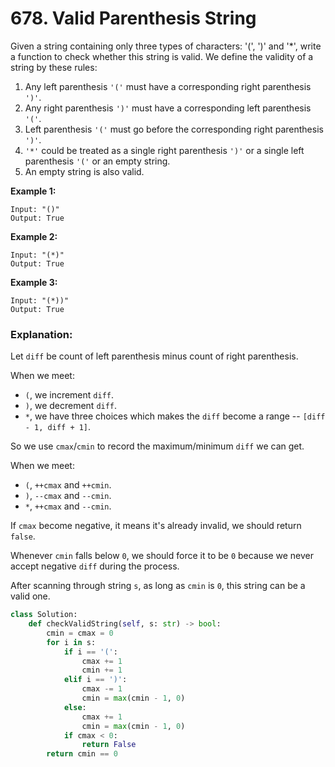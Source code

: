 # 678. Valid Parenthesis String

Given a string containing only three types of characters: '\(', '\)' and '\*', write a function to check whether this string is valid. We define the validity of a string by these rules:

1. Any left parenthesis `'('` must have a corresponding right parenthesis `')'`.
2. Any right parenthesis `')'` must have a corresponding left parenthesis `'('`.
3. Left parenthesis `'('` must go before the corresponding right parenthesis `')'`.
4. `'*'` could be treated as a single right parenthesis `')'` or a single left parenthesis `'('` or an empty string.
5. An empty string is also valid.

**Example 1:**  


```text
Input: "()"
Output: True
```

**Example 2:**  


```text
Input: "(*)"
Output: True
```

**Example 3:**

```text
Input: "(*))"
Output: True
```

### **Explanation**:

Let `diff` be count of left parenthesis minus count of right parenthesis.

When we meet:

* `(`, we increment `diff`.
* `)`, we decrement `diff`.
* `*`, we have three choices which makes the `diff` become a range -- `[diff - 1, diff + 1]`.

So we use `cmax`/`cmin` to record the maximum/minimum `diff` we can get.

When we meet:

* `(`, `++cmax` and `++cmin`.
* `)`, `--cmax` and `--cmin`.
* `*`, `++cmax` and `--cmin`.

If `cmax` become negative, it means it's already invalid, we should return `false`.

Whenever `cmin` falls below `0`, we should force it to be `0` because we never accept negative `diff` during the process.

After scanning through string `s`, as long as `cmin` is `0`, this string can be a valid one.

```python
class Solution:
    def checkValidString(self, s: str) -> bool:
        cmin = cmax = 0
        for i in s:
            if i == '(':
                cmax += 1
                cmin += 1
            elif i == ')':
                cmax -= 1
                cmin = max(cmin - 1, 0)
            else:
                cmax += 1
                cmin = max(cmin - 1, 0)
            if cmax < 0:
                return False
        return cmin == 0
```

